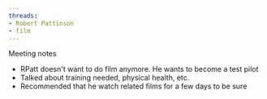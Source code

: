 ```yaml
---
threads:
- Robert Pattinson
- film
---
```


Meeting notes

- RPatt doesn't want to do film anymore. He wants to become a test pilot
- Talked about training needed, physical health, etc.
- Recommended that he watch related films for a few days to be sure